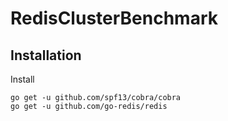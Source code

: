 # RedisClusterBenchmark

## Installation

Install
```shell
go get -u github.com/spf13/cobra/cobra
go get -u github.com/go-redis/redis
```
